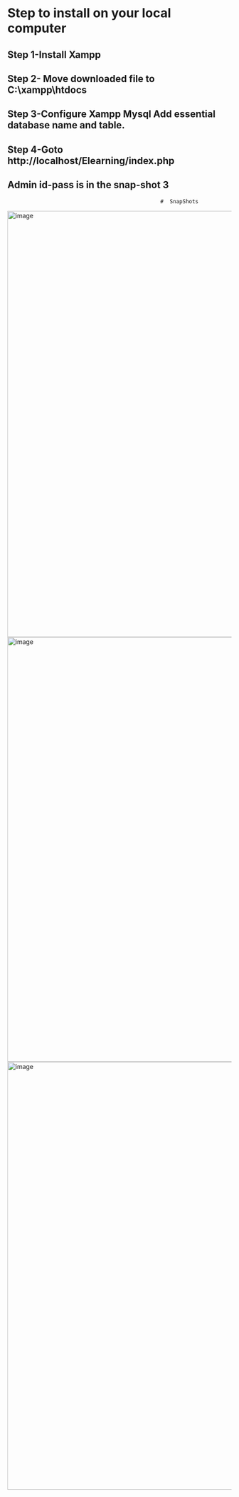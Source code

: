 #  Step to install on your local computer  
## Step 1-Install Xampp
##  Step 2- Move downloaded file to C:\xampp\htdocs
##  Step 3-Configure Xampp Mysql Add essential database name and table.
##  Step 4-Goto http://localhost/Elearning/index.php
## Admin id-pass is in the snap-shot 3
                                                    #  SnapShots
                                                  

<img width="956" alt="image" src="https://github.com/kumarrupesh2000/Ischool/assets/72864184/f982c181-1860-436e-853a-f265b6f04c6f">
<img width="953" alt="image" src="https://github.com/kumarrupesh2000/Ischool/assets/72864184/7b917e3e-b0cc-48c6-af0c-4a8d9317796a">
<img width="960" alt="image" src="https://github.com/kumarrupesh2000/Ischool/assets/72864184/0ca762b9-c9fc-479f-8aef-3d476bbf8628">



          
                                                    
